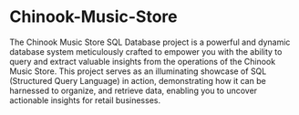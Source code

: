 # Chinook-Music-Store
 The Chinook Music Store SQL Database project is a powerful and dynamic database system meticulously crafted to empower you with the ability to query and extract valuable insights from the operations of the Chinook Music Store. This project serves as an illuminating showcase of SQL (Structured Query Language) in action, demonstrating how it can be harnessed to organize, and retrieve data, enabling you to uncover actionable insights for retail businesses.
